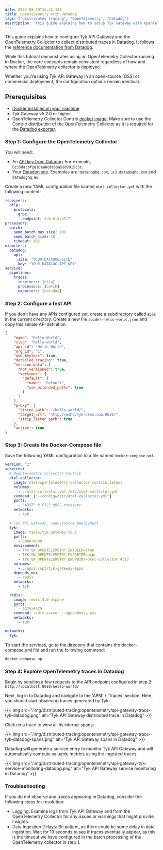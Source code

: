 ```yaml
---
date: 2023-08-29T13:32:12Z
title: OpenTelemetry with Datadog
tags: ["distributed tracing", "OpenTelemetry", "Datadog"]
description: "This guide explains how to setup Tyk Gateway with OpenTelemetry and Datadog to enhance API Observability"
---
```


This guide explains how to configure Tyk API Gateway and the OpenTelemetry Collector to collect distributed traces in Datadog. It follows the [reference documentation from Datadog](https://docs.datadoghq.com/opentelemetry/otel_collector_datadog_exporter/?tab=onahost).

While this tutorial demonstrates using an OpenTelemetry Collector running in Docker, the core concepts remain consistent regardless of how and where the OpenTelemetry collector is deployed.

Whether you're using Tyk API Gateway in an open-source (OSS) or commercial deployment, the configuration options remain identical.

## Prerequisites

- [Docker installed on your machine](https://docs.docker.com/get-docker/)
- Tyk Gateway v5.2.0 or higher
- OpenTelemetry Collector Contrib [docker image](https://hub.docker.com/r/otel/opentelemetry-collector-contrib). Make sure to use the Contrib distribution of the OpenTelemetry Collector as it is required for the [Datadog exporter](https://github.com/open-telemetry/opentelemetry-collector-contrib/tree/main/exporter/datadogexporter). 


### Step 1: Configure the OpenTelemetry Collector

You will need:
- An [API key from Datadog](https://docs.datadoghq.com/account_management/api-app-keys/#add-an-api-key-or-client-token). For example, `6c35dacbf2e16aa8cda85a58d9015c3c`. 
- Your [Datadog site](https://docs.datadoghq.com/getting_started/site/#access-the-datadog-site). Examples are: `datadoghq.com`, `us3.datadoghq.com` and `datadoghq.eu`. 

Create a new YAML configuration file named `otel-collector.yml` with the following content:

```yaml
receivers:
  otlp:
    protocols:
      grpc:
        endpoint: 0.0.0.0:4317
processors:
  batch:
    send_batch_max_size: 100
    send_batch_size: 10
    timeout: 10s
exporters:
  datadog:
    api:
      site: "YOUR-DATADOG-SITE"
      key: "YOUR-DATAGOG-API-KEY"
service:
  pipelines:
    traces:
      receivers: [otlp]
      processors: [batch]
      exporters: [datadog]

```

### Step 2: Configure a test API

If you don't have any APIs configured yet, create a subdirectory called `apps` in the current directory. Create a new file `apidef-hello-world.json` and copy this simple API definition:

```json
{ 
    "name": "Hello-World",
    "slug": "hello-world",
    "api_id": "Hello-World",
    "org_id": "1",
    "use_keyless": true,
    "detailed_tracing": true,
    "version_data": {
      "not_versioned": true,
      "versions": {
        "Default": {
          "name": "Default",
          "use_extended_paths": true
        }
      }
    },
    "proxy": {
      "listen_path": "/hello-world/",
      "target_url": "http://echo.tyk-demo.com:8080/",
      "strip_listen_path": true
    },
    "active": true
}
```

### Step 3: Create the Docker-Compose file

Save the following YAML configuration to a file named `docker-compose.yml`.

```yaml
version: "2"
services:
  # OpenTelemetry Collector Contrib
  otel-collector:
    image: otel/opentelemetry-collector-contrib:latest
    volumes:
      - ./otel-collector.yml:/etc/otel-collector.yml
    command: ["--config=/etc/otel-collector.yml"]
    ports:
      - "4317" # OTLP gRPC receiver
    networks:
      - tyk
  
  # Tyk API Gateway, open-source deployment
  tyk:
    image: tykio/tyk-gateway:v5.2
    ports:
      - 8080:8080
    environment:
      - TYK_GW_OPENTELEMETRY_ENABLED=true
      - TYK_GW_OPENTELEMETRY_EXPORTER=grpc
      - TYK_GW_OPENTELEMETRY_ENDPOINT=otel-collector:4317
    volumes:
      - ./apps:/opt/tyk-gateway/apps
    depends_on:
      - redis
    networks:
      - tyk

  redis:
    image: redis:4.0-alpine
    ports:
      - 6379:6379
    command: redis-server --appendonly yes
    networks:
      - tyk

networks:
  tyk:
```


To start the services, go to the directory that contains the docker-compose.yml file and run the following command:

```bash
docker-compose up
```


### Step 4: Explore OpenTelemetry traces in Datadog

Begin by sending a few requests to the API endpoint configured in step 2: 
``
http://localhost:8080/hello-world/
``

Next, log in to Datadog and navigate to the 'APM' / 'Traces' section. Here, you should start observing traces generated by Tyk:

{{< img src="/img/distributed-tracing/opentelemetry/api-gateway-trace-tyk-datadog.png" alt="Tyk API Gateway distributed trace in Datadog" >}}

Click on a trace to view all its internal spans:

{{< img src="/img/distributed-tracing/opentelemetry/api-gateway-trace-tyk-datadog-spans.png" alt="Tyk API Gateway spans in Datadog" >}}

Datadog will generate a service entry to monitor Tyk API Gateway and will automatically compute valuable metrics using the ingested traces.

{{< img src="/img/distributed-tracing/opentelemetry/api-gateway-tyk-service-monitoring-datadog.png" alt="Tyk API Gateway service monitoring in Datadog" >}}


### Troubleshooting

If you do not observe any traces appearing in Datadog, consider the following steps for resolution:

- Logging: Examine logs from Tyk API Gateway and from the OpenTelemetry Collector for any issues or warnings that might provide insights.
- Data Ingestion Delays: Be patient, as there could be some delay in data ingestion. Wait for 10 seconds to see if traces eventually appear, as this is the timeout we have configured in the batch processing of the OpenTelemetry collector in step 1.
